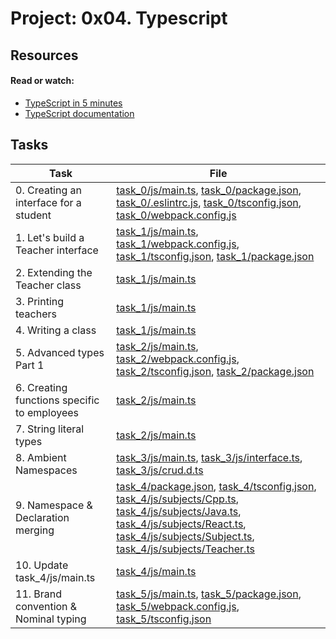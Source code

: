 # Project: 0x04. Typescript

## Resources

#### Read or watch:

* [TypeScript in 5 minutes](https://intranet.alxswe.com/rltoken/iRzgJkkaCRQdVlrERbY1Og)
* [TypeScript documentation](https://intranet.alxswe.com/rltoken/U2ehqajGPvrABFnDyF0tvQ)
## Tasks

| Task | File |
| ---- | ---- |
| 0. Creating an interface for a student | [task_0/js/main.ts](../../../../Downloads/task_0/js/main.ts), [task_0/package.json](../../../../Downloads/task_0/package.json), [task_0/.eslintrc.js](../../../../Downloads/task_0/.eslintrc.js), [task_0/tsconfig.json](../../../../Downloads/task_0/tsconfig.json), [task_0/webpack.config.js](../../../../Downloads/task_0/webpack.config.js) |
| 1. Let's build a Teacher interface | [task_1/js/main.ts](../../../../Downloads/task_1/js/main.ts), [task_1/webpack.config.js](../../../../Downloads/task_1/webpack.config.js), [task_1/tsconfig.json](../../../../Downloads/task_1/tsconfig.json), [task_1/package.json](../../../../Downloads/task_1/package.json) |
| 2. Extending the Teacher class | [task_1/js/main.ts](../../../../Downloads/task_1/js/main.ts) |
| 3. Printing teachers | [task_1/js/main.ts](../../../../Downloads/task_1/js/main.ts) |
| 4. Writing a class | [task_1/js/main.ts](../../../../Downloads/task_1/js/main.ts) |
| 5. Advanced types Part 1 | [task_2/js/main.ts](../../../../Downloads/task_2/js/main.ts), [task_2/webpack.config.js](../../../../Downloads/task_2/webpack.config.js), [task_2/tsconfig.json](../../../../Downloads/task_2/tsconfig.json), [task_2/package.json](../../../../Downloads/task_2/package.json) |
| 6. Creating functions specific to employees | [task_2/js/main.ts](../../../../Downloads/task_2/js/main.ts) |
| 7. String literal types | [task_2/js/main.ts](../../../../Downloads/task_2/js/main.ts) |
| 8. Ambient Namespaces | [task_3/js/main.ts](../../../../Downloads/task_3/js/main.ts), [task_3/js/interface.ts](../../../../Downloads/task_3/js/interface.ts), [task_3/js/crud.d.ts](../../../../Downloads/task_3/js/crud.d.ts) |
| 9. Namespace & Declaration merging | [task_4/package.json](../../../../Downloads/task_4/package.json), [task_4/tsconfig.json](../../../../Downloads/task_4/tsconfig.json), [task_4/js/subjects/Cpp.ts](../../../../Downloads/task_4/js/subjects/Cpp.ts), [task_4/js/subjects/Java.ts](../../../../Downloads/task_4/js/subjects/Java.ts), [task_4/js/subjects/React.ts](../../../../Downloads/task_4/js/subjects/React.ts), [task_4/js/subjects/Subject.ts](../../../../Downloads/task_4/js/subjects/Subject.ts), [task_4/js/subjects/Teacher.ts](../../../../Downloads/task_4/js/subjects/Teacher.ts) |
| 10. Update task_4/js/main.ts | [task_4/js/main.ts](../../../../Downloads/task_4/js/main.ts) |
| 11. Brand convention & Nominal typing | [task_5/js/main.ts](../../../../Downloads/task_5/js/main.ts), [task_5/package.json](../../../../Downloads/task_5/package.json), [task_5/webpack.config.js](../../../../Downloads/task_5/webpack.config.js), [task_5/tsconfig.json](../../../../Downloads/task_5/tsconfig.json) |
